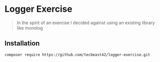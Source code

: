 # Logger Exercise

> In the spirit of an exercise I decided against using an existing library like monolog

## Installation

```shell
composer require https://github.com/tecbeast42/logger-exercise.git
```
